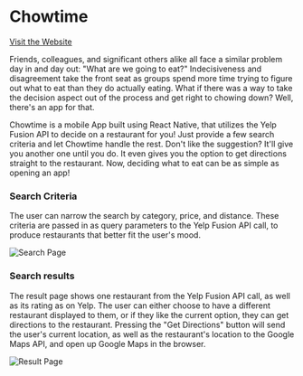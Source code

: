 # Chowtime

[Visit the Website][site]

[site]: https://wilbooorn.github.io/Chowtime/

Friends, colleagues, and significant others alike all face a similar problem day in and day out: "What are we going to eat?" Indecisiveness and disagreement take the front seat as groups spend more time trying to figure out what to eat than they do actually eating. What if there was a way to take the decision aspect out of the process and get right to chowing down? Well, there's an app for that.

Chowtime is a mobile App built using React Native, that utilizes the Yelp Fusion API to decide on a restaurant for you! Just provide a few search criteria and let Chowtime handle the rest. Don't like the suggestion? It'll give you another one until you do. It even gives you the option to get directions straight to the restaurant. Now, deciding what to eat can be as simple as opening an app!

### Search Criteria

The user can narrow the search by category, price, and distance. These criteria are passed in as query parameters to the Yelp Fusion API call, to produce restaurants that better fit the user's mood.


![Search Page](http://res.cloudinary.com/dslok1mwv/image/upload/c_scale,h_782/v1497143925/search_pkcbg9.png)

### Search results

The result page shows one restaurant from the Yelp Fusion API call, as well as its rating as on Yelp. The user can either choose to have a different restaurant displayed to them, or if they like the current option, they can get directions to the restaurant. Pressing the "Get Directions" button will send the user's current location, as well as the restaurant's location to the Google Maps API, and open up Google Maps in the browser.  

![Result Page](http://res.cloudinary.com/dslok1mwv/image/upload/c_scale,h_782/v1497143925/result_j37obr.png)
